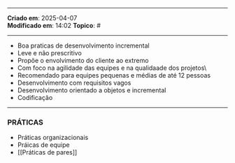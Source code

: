 ***
**Criado em**: 2025-04-07  
**Modificado em**: 14:02
**Topico**: #
***
- Boa praticas de desenvolvimento incremental
- Leve e não prescritivo
- Propõe o envolvimento do cliente ao extremo
- Com foco na agilidade das equipes e na qualidaade dos projetos\
- Recomendado para equipes pequenas e médias de até 12 pessoas
- Desenvolvimento com requisitos vagos
- Desenvolvimento orientado a objetos e incremental
- Codificação
***
### PRÁTICAS
- Práticas organizacionais
- Práicas de equipe
- [[Práticas de pares]]